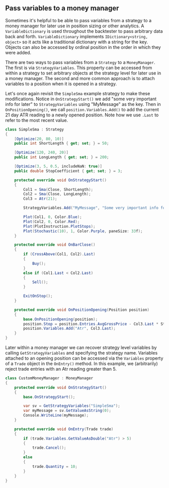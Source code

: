 ## Pass variables to a money manager
Sometimes it's helpful to be able to pass variables from a strategy to a money manager for later use in position sizing or other analytics. A `VariableDictionary` is used throughout the backtester to pass arbitrary data back and forth. `VariableDictionary` implements `IDictionary<string, object>` so it acts like a traditional dictionary with a string for the key. Objects can also be accessed by ordinal position in the order in which they were added.

There are two ways to pass variables from a `Strategy` to a `MoneyManager`. The first is via `StrategyVariables`. This property can be accessed from within a strategy to set arbitrary objects at the strategy level for later use in a money manager. The second and more common approach is to attach variables to a position when it is opened in a strategy. 

Let's once again revisit the `SimpleSma` example strategy to make these modifications. Notice in `OnStrategyStart()` we add "some very important info for later" to `StrategyVariables` using "MyMessage" as the key. Then in `OnPositionOpening()`, we call `position.Variables.Add()` to add the current 21 day ATR reading to a newly opened position. Note how we use `.Last` to refer to the most recent value.

```csharp
class SimpleSma : Strategy
{
    [Optimize(20, 80, 10)]
    public int ShortLength { get; set; } = 50;

    [Optimize(120, 240, 20)]
    public int LongLength { get; set; } = 200;

    [Optimize(3, 5, 0.5, includeNaN: true)]
    public double StopCoefficient { get; set; } = 3;

    protected override void OnStrategyStart()
    {
        Col1 = Sma(Close, ShortLength);
        Col2 = Sma(Close, LongLength);
        Col3 = Atr(21);

        StrategyVariables.Add("MyMessage", "Some very important info for later.");

        Plot(Col1, 0, Color.Blue);
        Plot(Col2, 0, Color.Red);
        Plot(PlotInstruction.PlotStops);
        Plot(Stochastic(10), 1, Color.Purple, paneSize: 33f);
    }

    protected override void OnBarClose()
    {
        if (CrossAbove(Col1, Col2).Last)
        {
            Buy();
        }
        else if (Col1.Last < Col2.Last)
        {
            Sell();
        }

        ExitOnStop();
    }

    protected override void OnPositionOpening(Position position)
    {
        base.OnPositionOpening(position);
        position.Stop = position.Entries.AvgGrossPrice - Col3.Last * StopCoefficient;
        position.Variables.Add("Atr", Col3.Last);
    }
}
```
Later within a money manager we can recover strategy level variables by calling `GetStrategyVariables` and specifying the strategy name. Variables attached to an opening position can be accessed via the `Variables` property of a `Trade` object in the `OnEntry()` method. In this example, we (arbitrarily) reject trade entries with an Atr reading greater than 5.

```csharp
class CustomMoneyManager : MoneyManager
{
    protected override void OnStrategyStart()
    {
        base.OnStrategyStart();

        var sv = GetStrategyVariables("SimpleSma");
        var myMessage = sv.GetValueAsString(0);
        Console.WriteLine(myMessage);
    }

    protected override void OnEntry(Trade trade)
    {
        if (trade.Variables.GetValueAsDouble("Atr") > 5)
        {
            trade.Cancel();
        }
        else
        {
            trade.Quantity = 10;
        }
    }
}
```
